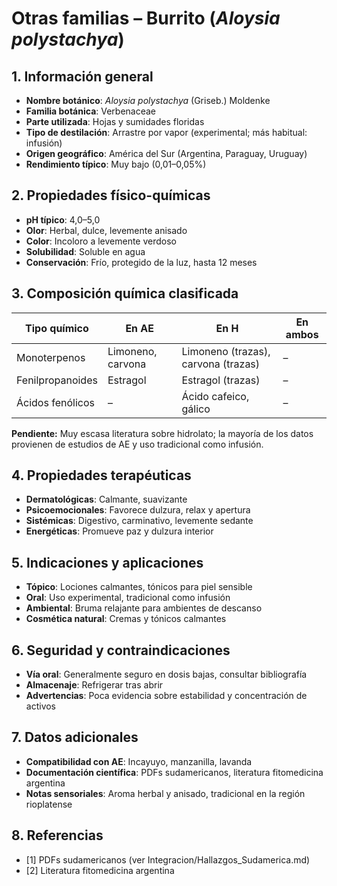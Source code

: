 # Otras familias – Burrito (*Aloysia polystachya*)

## 1. Información general
- **Nombre botánico**: *Aloysia polystachya* (Griseb.) Moldenke
- **Familia botánica**: Verbenaceae
- **Parte utilizada**: Hojas y sumidades floridas
- **Tipo de destilación**: Arrastre por vapor (experimental; más habitual: infusión)
- **Origen geográfico**: América del Sur (Argentina, Paraguay, Uruguay)
- **Rendimiento típico**: Muy bajo (0,01–0,05%)

## 2. Propiedades físico-químicas
- **pH típico**: 4,0–5,0
- **Olor**: Herbal, dulce, levemente anisado
- **Color**: Incoloro a levemente verdoso
- **Solubilidad**: Soluble en agua
- **Conservación**: Frío, protegido de la luz, hasta 12 meses

## 3. Composición química clasificada
| Tipo químico                | En AE                             | En H                               | En ambos         |
|----------------------------|-----------------------------------|-------------------------------------|------------------|
| Monoterpenos                | Limoneno, carvona                 | Limoneno (trazas), carvona (trazas) | –                |
| Fenilpropanoides            | Estragol                          | Estragol (trazas)                   | –                |
| Ácidos fenólicos            | –                                 | Ácido cafeico, gálico               | –                |

**Pendiente:** Muy escasa literatura sobre hidrolato; la mayoría de los datos provienen de estudios de AE y uso tradicional como infusión.

## 4. Propiedades terapéuticas
- **Dermatológicas**: Calmante, suavizante
- **Psicoemocionales**: Favorece dulzura, relax y apertura
- **Sistémicas**: Digestivo, carminativo, levemente sedante
- **Energéticas**: Promueve paz y dulzura interior

## 5. Indicaciones y aplicaciones
- **Tópico**: Lociones calmantes, tónicos para piel sensible
- **Oral**: Uso experimental, tradicional como infusión
- **Ambiental**: Bruma relajante para ambientes de descanso
- **Cosmética natural**: Cremas y tónicos calmantes

## 6. Seguridad y contraindicaciones
- **Vía oral**: Generalmente seguro en dosis bajas, consultar bibliografía
- **Almacenaje**: Refrigerar tras abrir
- **Advertencias**: Poca evidencia sobre estabilidad y concentración de activos

## 7. Datos adicionales
- **Compatibilidad con AE**: Incayuyo, manzanilla, lavanda
- **Documentación científica**: PDFs sudamericanos, literatura fitomedicina argentina
- **Notas sensoriales**: Aroma herbal y anisado, tradicional en la región rioplatense

## 8. Referencias
- [1] PDFs sudamericanos (ver Integracion/Hallazgos_Sudamerica.md)
- [2] Literatura fitomedicina argentina

